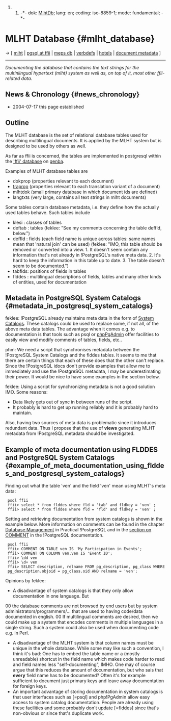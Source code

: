 1.  1.  -\*- dok: [MlhtDb](MlhtDb "wikilink"); lang: en; coding:
        iso-8859-1; mode: fundamental; -\*-

# MLHT Database {#mlht_database}

-\> \[ [ mlht](MlhtEn "wikilink") \| [ pgsql at
ffii](FfiiPgSqlDatabaseEn "wikilink") \| [ meps db](MepsDbEn "wikilink")
\| [ verbdefs](MlhtDbVerbdefsEn "wikilink") \| [
hotels](MlhtDbHotelsEn "wikilink") \| [ document
metadata](DokDataEn "wikilink") \]

------------------------------------------------------------------------

*Documenting the database that contains the text strings for the
multinlingual hypertext (mlht) system as well as, on top of it, most
other ffii-related data.*

## News & Chronology {#news_chronology}

-   2004-07-17 this page established

## Outline

The MLHT database is the set of relational database tables used for
describing multilingual documents. It is applied by the MLHT system but
is designed to be used by others as well.

As far as ffii is concerned, the tables are implemented in postgresql
within the [ \'ffii\' database](FfiiPgSqlDatabaseEn "wikilink") on [
genba](GenbaEn "wikilink").

Examples of MLHT database tables are

-   dokprop (properties relevant to each document)
-   [ traprop](MlhtDbTrapropEn "wikilink") (properties relevant to each
    translation variant of a document)
-   mlhtdok (small primary database in which document ids are defined)
-   langtxts (very large, contains all text strings in mlht documents)

Some tables contain database metadata, i.e. they define how the actually
used tables behave. Such tables include

-   klesi : classes of tables
-   deftab : tables (feklee: \"See my comments concerning the table
    deffld, below.\")
-   deffld : fields (each field name is unique across tables: same names
    mean that \'natural join\' can be used) (feklee: \"IMO, this table
    should be removed or converted into a view. 1. It doesn\'t seem
    contain any information that\'s not already in !PostgreSQL\'s native
    meta data. 2. It\'s hard to keep the information in this table up to
    date. 3. The table doesn\'t seem to be documented.\")
-   tabflds: positions of fields in tables
-   flddes : multilingual descriptions of fields, tables and many other
    kinds of entities, used for documentation

## Metadata in PostgreSQL System Catalogs {#metadata_in_postgresql_system_catalogs}

feklee: !PostgreSQL already maintains meta data in the form of [System
Catalogs](http://www.postgresql.org/docs/7.4/interactive/catalogs.html "wikilink").
These catalogs could be used to replace some, if not all, of the above
meta data tables. The advantage when it comes e.g. to documentation is
that tools such as psql or
[phpPgAdmin](http://phppgadmin.sourceforge.net/ "wikilink") offer
facilities to easily view and modify comments of tables, fields, etc..

phm: We need a script that synchronises metadata between the !PostgreSQL
System Catalogs and the flddes tables. It seems to me that there are
certain things that each of these does that the other can\'t replace.
Since the !PostgreSQL idocs don\'t provide examples that allow me to
immediately and use the !PostgreSQL metadata, I may be underestimating
their power. It would be nice to have some examples in the section
below.

feklee: Using a script for synchronizing metadata is not a good solution
IMO. Some reasons:

-   Data likely gets out of sync in between runs of the script.
-   It probably is hard to get up running reliably and it is probably
    hard to maintain.

Also, having two sources of meta data is problematic since it introduces
redundant data. Thus I propose that the use of **views** generating MLHT
metadata from !PostgreSQL metadata should be investigated.

## Example of meta documentation using FLDDES and PostgreSQL System Catalogs {#example_of_meta_documentation_using_flddes_and_postgresql_system_catalogs}

Finding out what the table \'ven\' and the field \'ven\' mean using
MLHT\'s meta data:

` psql ffii`\
` ffii> select * from flddes where fld = 'tab' and fldkey = 'ven' ;`\
` ffii> select * from flddes where fld = 'fld' and fldkey = 'ven' ;`

Setting and retrieving documentation from system catalogs is shown in
the example below. More information on comments can be found in the
chapter [Database
Management](http://www.faqs.org/docs/ppbook/x17549.htm "wikilink") in
Practical !PostgreSQL and in the [section on
COMMENT](http://www.postgresql.org/docs/7.4/interactive/sql-comment.html "wikilink")
in the !PostgreSQL documentation.

` psql ffii`\
` ffii> COMMENT ON TABLE ven IS 'My Participation in Events';`\
` ffii> COMMENT ON COLUMN ven.ven IS 'Event ID';`\
` ffii> \dd ven`\
` ffii> \d+ ven`\
` ffii> SELECT description, relname FROM pg_description, pg_class WHERE pg_description.objoid = pg_class.oid AND relname = 'ven';`

Opinions by feklee:

-   A disadvantage of system catalogs is that they only allow
    documentation in one language. But

00 the database comments are not browsed by end users but by system
administrators/programmers/\... that are used to having code/data
documented in english. 00 If multilingual comments are desired, then we
could make up a system that encodes comments in multiple languages in a
single string. Such a system could also be used when documenting code
e.g. in Perl.

-   A disadvantage of the MLHT system is that column names must be
    unique in the whole database. While some may like such a convention,
    I think it\'s bad: One has to embed the table name or a (mostly
    unreadable) shortcut in the field name which makes code harder to
    read and field names less \"self-documenting\", IMHO. One may of
    course argue that this reduces the amount of documentation, but who
    sais that **every** field name has to be documented? Often it\'s for
    example sufficient to document just primary keys and leave away
    documentation for foreign keys.
-   An important advantage of storing documentation in system catalogs
    is that user interfaces such as \[=psql\] and php!PgAdmin allow easy
    access to system catalog documentation. People are already using
    these facilities and some probably don\'t update \[=flddes\] since
    that\'s non-obvious or since that\'s duplicate work.
